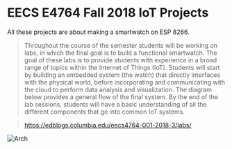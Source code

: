 # EECS E4764 Fall 2018 IoT Projects

All these projects are about making a smartwatch on ESP 8266.

> Throughout the course of the semester students will be working on labs, in which the final goal is to build a functional smartwatch. The goal of these labs is to provide students with experience in a broad range of topics within the Internet of Things (IoT). Students will start by building an embedded system (the watch) that directly interfaces with the physical world, before incorporating and communicating with the cloud to perform data analysis and visualization. The diagram below provides a general flow of the final system. By the end of the lab sessions, students will have a basic understanding of all the different components that go into common IoT systems.

> https://edblogs.columbia.edu/eecs4764-001-2018-3/labs/

![Arch](https://cpb-us-w2.wpmucdn.com/edblogs.columbia.edu/dist/a/898/files/2016/09/EECS4764_fall_2016-1at3232.png)
